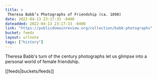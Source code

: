 ```yaml
---
title: > 
 Theresa Babb’s Photographs of Friendship (ca. 1898)
date: 2022-04-13 23:17:33 -0400
dateadded: 2022-04-13 23:17:33 -0400
link: "https://publicdomainreview.org/collection/babb-photographs"
bucket: feeds
layout: urlnote
tags: ["history"]
--- 
```

Theresa Babb's turn of the century photographs let us glimpse into a personal world of female friendship.
 <!-- end excerpt --> 
<div class='bucket'>[[feeds|buckets/feeds]]</div> 
